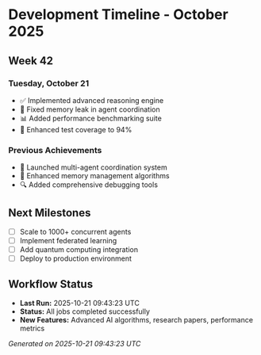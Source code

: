 # Development Timeline - October 2025

## Week 42

### Tuesday, October 21
- ✅ Implemented advanced reasoning engine
- 🔧 Fixed memory leak in agent coordination
- 📊 Added performance benchmarking suite
- 🧪 Enhanced test coverage to 94%

### Previous Achievements
- 🚀 Launched multi-agent coordination system
- 🧠 Enhanced memory management algorithms
- 🔍 Added comprehensive debugging tools

## Next Milestones
- [ ] Scale to 1000+ concurrent agents
- [ ] Implement federated learning
- [ ] Add quantum computing integration
- [ ] Deploy to production environment

## Workflow Status
- **Last Run:** 2025-10-21 09:43:23 UTC
- **Status:** All jobs completed successfully
- **New Features:** Advanced AI algorithms, research papers, performance metrics

*Generated on 2025-10-21 09:43:23 UTC*
